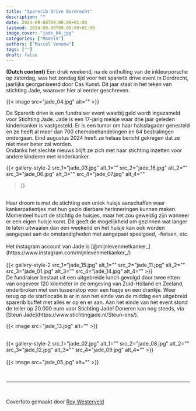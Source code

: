 ```yaml
---
title: "Sparerib Drive Dordrecht"
description: ""
date: 2024-09-08T09:00:00+01:00
lastmod: 2024-09-08T09:00:00+01:00
image_cover: "jade_04.jpg"
categories: ["ModelX"]
authors: ["Marcel Venema"] 
tags: [""]
draft: false
---
```


**(Dutch content)** Een druk weekend, na de onthulling van de inkleurporsche op zaterdag, was het zondag tijd voor het sparerib drive event in Dordrecht, jaarlijks georganiseerd door Cas Kunst.
Dit jaar staat in het teken van stichting Jade, waarover hier al eerder geschreven.

<!--more-->

{{< image src="jade_04.jpg" alt="" >}}

De Sparerib drive is een fundraiser event waarbij geld wordt ingezameld voor Stichting Jade. Jade is een 17-jarig meisje waar drie jaar geleden kinderkanker is vastgesteld. Er is een tumor om haar halsslagader genesteld en ze heeft al meer dan 700 chemobehandelingen en 64 bestralingen ondergaan. Eind augustus 2024 heeft ze helaas bericht gekregen dat ze niet meer beter zal worden.<br/>
Ondanks het slechte nieuws blijft ze zich met haar stichting inzetten voor andere kinderen met kinderkanker.

{{< gallery-style-2 
  src_1="jade_03.jpg" alt_1="" 
  src_2="jade_16.jpg" alt_2="" 
  src_3="jade_06.jpg" alt_3="" 
  src_4="jade_07.jpg" alt_4=""
>}}
<br/>
Haar droom is met de stichting een uniek huisje aanschaffen waar kankerpatientjes met hun gezin dierbare herinneringen kunnen maken. Momenteel huurt de stichtig de huisjes, maar het zou geweldig zijn wanneer er een eigen huisje komt. Dit geeft de mogelijkheid om gezinnen wat langer te laten uitwaaien dan een weekend en het huisje kan ook worden aangepast aan de omstandigheden met aangepast speelgoed, -fietsen, etc.<br/>
<br/>
Het instagram account van Jade is [@mijnlevenmetkanker_](https://www.instagram.com/mijnlevenmetkanker_/)
<br/>
<br/>
{{< gallery-style-2 
  src_1="jade_15.jpg" alt_1="" 
  src_2="jade_11.jpg" alt_2="" 
  src_3="jade_01.jpg" alt_3="" 
  src_4="jade_14.jpg" alt_4=""
>}}
<br/>
De fundraiser bestaat uit een uitgebreide lunch gevolgd door twee ritten van ongeveer 120 kilometer in de omgeving van Zuid-Holland en Zeeland, onderbroken met een tussenstop voor een hapje en een drankje. Weer terug op de startlocatie is er in aan het einde van de middag een uitgebreid sparerib buffet met alles er op en er aan. Aan het einde van het event stond de teller op 20.000 euro voor Stichting Jade! Doneren kan nog steeds, via [Steun Jade](https://www.stichtingjade.nl/Steun-ons/). 

{{< image src="jade_13.jpg" alt="" >}}



<br/>
{{< gallery-style-2 
  src_1="jade_02.jpg" alt_1="" 
  src_2="jade_08.jpg" alt_2="" 
  src_3="jade_12.jpg" alt_3="" 
  src_4="jade_09.jpg" alt_4=""
>}}
<br/>

<br/>
{{< image src="jade_05.jpg" alt="" >}}
<br/>

&nbsp;

---
&nbsp;

Coverfoto gemaakt door [Roy Westerveld](https://www.rideofyours.nl)
